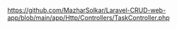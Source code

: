 https://github.com/MazharSolkar/Laravel-CRUD-web-app/blob/main/app/Http/Controllers/TaskController.php